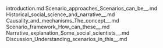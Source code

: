 introduction.md
Scenario_approaches_Scenarios_can_be__.md
Historical_social_science_and_narrative__.md
Causality_and_mechanisms_The_concept__.md
Scenario_framework_How_can_these__.md
Narrative_explanation_Some_social_scientists__.md
Discussion_Understanding_scenarios_in_this__.md